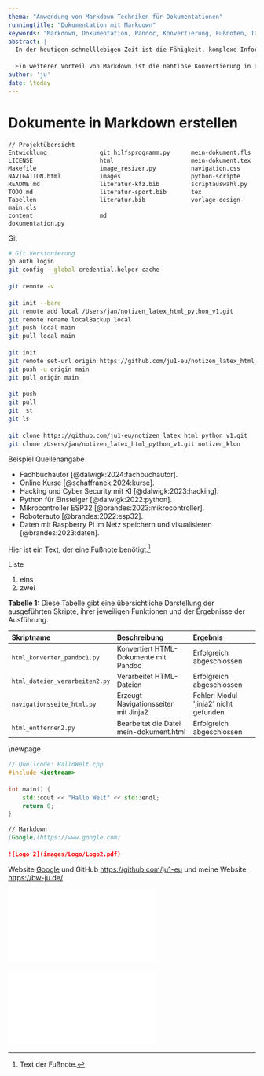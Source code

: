 ```yaml
---
thema: "Anwendung von Markdown-Techniken für Dokumentationen"
runningtitle: "Dokumentation mit Markdown"
keywords: "Markdown, Dokumentation, Pandoc, Konvertierung, Fußnoten, Tabellen, Code-Blöcke, Hyperlinks, Bilder, Multimedia-Integration"
abstract: |
  In der heutigen schnelllebigen Zeit ist die Fähigkeit, komplexe Informationen klar und effizient zu kommunizieren, von entscheidender Bedeutung. Markdown, eine leichtgewichtige Markup-Sprache, hat sich als ein wertvolles Werkzeug für die Erstellung technischer Dokumentationen und die Unterstützung von Entwicklungsprojekten etabliert.

  Ein weiterer Vorteil von Markdown ist die nahtlose Konvertierung in andere Formate wie HTML und PDF durch Werkzeuge wie Pandoc, was die Verbreitung von Dokumenten über verschiedene Plattformen und Medien hinweg vereinfacht.
author: 'ju'
date: \today
---
```

<!-------------------------------------------------------------------------------------------------------------
ju 5-2-24 mein-dokument.md
pandoc mein-dokument.md -o mein-dokument.html -c navigation.css --mathjax --citeproc --bibliography=literatur.bib --csl=zitierstil-number.csl

Quelle [@spanner:2019:robotik].

Fußnote.[^1]
[^1]: Text der Fußnote.

[Google](https://www.google.com)

![Logo 2](images/Logo/Logo2.pdf)

**Tabelle 1:** Beschreibung

pandoc mein-dokument.md --to latex --output mein-dokument.tex --template=vorlage-main.tex --lua-filter=combined-filter.lua
pdflatex mein-dokument.tex
biber mein-dokument
pdflatex mein-dokument.tex
pdflatex mein-dokument.tex

ChatGPT:

Zusammenfassung in Latex: Schreibstil: Expositorisch ohne Form du/sie
Erstellen Sie eine kurze (ca. 200 Wörter) und ansprechende Zusammenfassung zum nachfolgenden Text. Die Zusammenfassung sollte für jemanden ohne wissenschaftlichen Hintergrund verständlich sein und gleichzeitig die wichtigsten Fakten genau wiedergeben. Beachte den Zusammenhang. Textinhalt: " "

Keywords: Erstelle mir eine Liste der wichtigsten Keywords zum Textinhalt.

Erklärung in Latex: Erkläre die Schlüsselwörter. Bereite die Antwort gehirngerecht auf mit Didaktische Reduktion.

Welche angemessene Behandlung ist erforderlich, um Heilung zu fördern und weitere Schäden zu vermeiden?

neue Infos: Erklären Sie einem Gymnasiasten, der sich mit Programmierung beschäftigt, das Konzept von Git.

Gedankenkette: Könnten Sie kurz das Konzept von Git erläutern? Wie beeinflusst Git die Programmiersprache und in welchen Zusammenhang steht es?

Kognitives Prüfmuster: Wenn ich eine Frage zu Git stelle, teilen Sie sie in drei kleinere Fragen auf, die Ihnen helfen, eine genauere Antwort zu geben. Kombinieren Sie die Antworten auf diese Unterfragen, um die endgültige Antwort zu erhalten.

Rolle - Programmierexperten: Nehmen Sie die Rolle eines erfahrenen Programmierexperten an. Führen Sie anhand dieser Person ein Codeüberprüfung durch.

Rolle - Cybersicherheitsexperten: Nehmen Sie die Rolle eines erfahrenen Cybersicherheitsexperten an. Führen Sie anhand dieser Person ein Überprüfung durch.

Zusammenfassung: Thema: C - Programmierung
Schreibstil: Expositorisch ohne Form du/sie, verwende Markdown
Erstelle eine ansprechende Zusammenfassung zum nachfolgenden Text in Aufzählungsform und gleichzeitig gebe die wichtigsten Informationen genau wieder. Bereite die Antwort gehirngerecht auf mit Didaktische Reduktion.
Textinhalt: " "

Fragen: Erstelle 5x Fragen zum Lerninhalt (beachte den Focus: tieferes Verständnis und kritisches Denken zu fördern) mit Lösung. Lerninhalt: " "

Projekt: Erstelle ein Projekt zum Anwenden des gelernten mit Lösung.
------------------------
---------------------------------------------------------------------------------------------------------------->
# Dokumente in Markdown erstellen


```plaintext
// Projektübersicht
Entwicklung               git_hilfsprogramm.py      mein-dokument.fls
LICENSE                   html                      mein-dokument.tex
Makefile                  image_resizer.py          navigation.css
NAVIGATION.html           images                    python-scripte
README.md                 literatur-kfz.bib         scriptauswahl.py
TODO.md                   literatur-sport.bib       tex
Tabellen                  literatur.bib             vorlage-design-main.cls
content                   md
dokumentation.py
```

Git

```bash
# Git Versionierung
gh auth login
git config --global credential.helper cache

git remote -v

git init --bare
git remote add local /Users/jan/notizen_latex_html_python_v1.git
git remote rename localBackup local
git push local main
git pull local main

git init
git remote set-url origin https://github.com/ju1-eu/notizen_latex_html_python_v1.git
git push -u origin main
git pull origin main

git push
git pull
git  st
git ls

git clone https://github.com/ju1-eu/notizen_latex_html_python_v1.git
git clone /Users/jan/notizen_latex_html_python_v1.git notizen_klon
```

Beispiel Quellenangabe

- Fachbuchautor [@dalwigk:2024:fachbuchautor].
- Online Kurse [@schaffranek:2024:kurse].
- Hacking und Cyber Security mit KI [@dalwigk:2023:hacking].
- Python für Einsteiger [@dalwigk:2022:python].
- Mikrocontroller ESP32 [@brandes:2023:mikrocontroller].
- Roboterauto [@brandes:2022:esp32].
- Daten mit Raspberry Pi im Netz speichern und visualisieren [@brandes:2023:daten].

Hier ist ein Text, der eine Fußnote benötigt.[^2]

[^2]: Text der Fußnote.

Liste

1. eins
2. zwei

**Tabelle 1:** Diese Tabelle gibt eine übersichtliche Darstellung der ausgeführten Skripte, ihrer jeweiligen Funktionen und der Ergebnisse der Ausführung.

| Skriptname                     | Beschreibung                            | Ergebnis                              |
| :----------------------------- | :-------------------------------------- | :------------------------------------ |
| `html_konverter_pandoc1.py`    | Konvertiert HTML-Dokumente mit Pandoc   | Erfolgreich abgeschlossen             |
| `html_dateien_verarbeiten2.py` | Verarbeitet HTML-Dateien                | Erfolgreich abgeschlossen             |
| `navigationsseite_html.py`     | Erzeugt Navigationsseiten mit Jinja2    | Fehler: Modul 'jinja2' nicht gefunden |
| `html_entfernen2.py`           | Bearbeitet die Datei mein-dokument.html | Erfolgreich abgeschlossen             |


\newpage

```cpp
// Quellcode: HalloWelt.cpp
#include <iostream>

int main() {
    std::cout << "Hallo Welt" << std::endl;
    return 0;
}
```

```markdown
// Markdown
[Google](https://www.google.com)

![Logo 2](images/Logo/Logo2.pdf)
```

Website [Google](https://www.google.com) und GitHub <https://github.com/ju1-eu> und meine Website <https://bw-ju.de/>

![Logo 2](images/Logo/Logo2.pdf)

![Git-Python-Entwicklung](images/Git-Python-Entwicklung.pdf)
